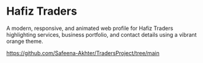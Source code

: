 <h1>Hafiz Traders</h1>
A modern, responsive, and animated web profile for Hafiz Traders highlighting services, business portfolio, and contact details using a vibrant orange theme.

https://github.com/Safeena-Akhter/TradersProject/tree/main

